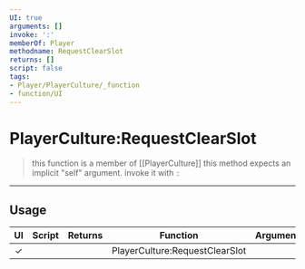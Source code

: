 ```yaml
---
UI: true
arguments: []
invoke: ':'
memberOf: Player
methodname: RequestClearSlot
returns: []
script: false
tags:
- Player/PlayerCulture/_function
- function/UI
---
```

# PlayerCulture:RequestClearSlot
> this function is a member of [[PlayerCulture]]
> this method expects an implicit "self" argument. invoke it with `:`
-----
## Usage
|  UI | Script | Returns | Function | Arguments |
|:---:|:------:|-------:|:--------:|:---------|
|✓| ||PlayerCulture:RequestClearSlot||

